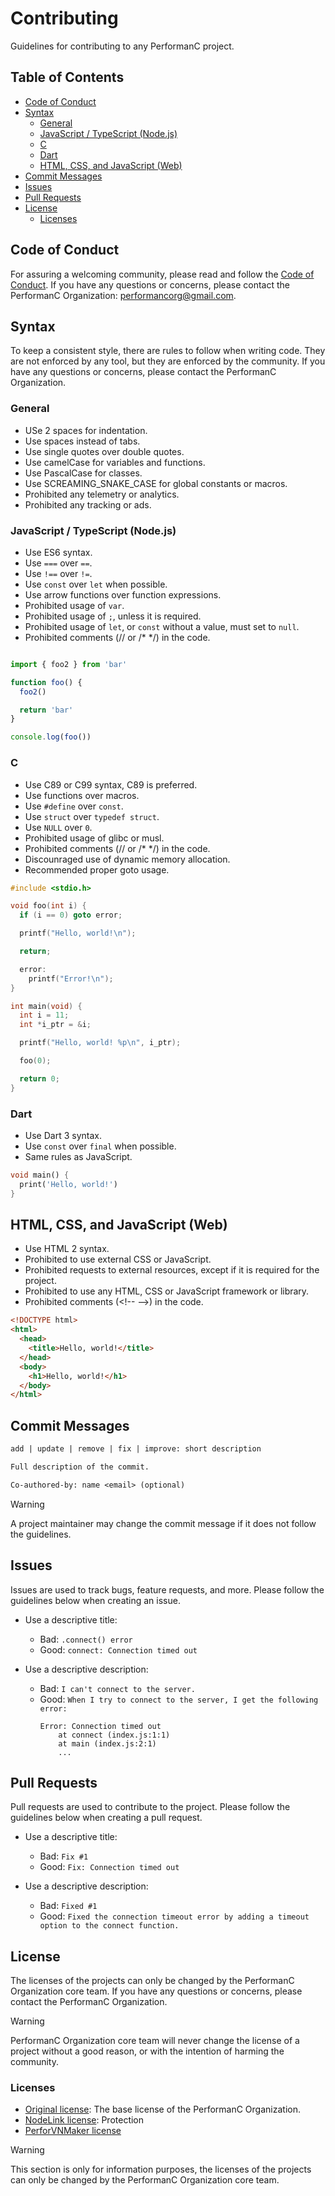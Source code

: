 # Contributing

Guidelines for contributing to any PerformanC project.

## Table of Contents

- [Code of Conduct](#code-of-conduct)
- [Syntax](#syntax)
  - [General](#general)
  - [JavaScript / TypeScript (Node.js)](#javascript--typescript-nodejs)
  - [C](#c)
  - [Dart](#dart)
  - [HTML, CSS, and JavaScript (Web)](#html-css-and-javascript-web)
- [Commit Messages](#commit-messages)
- [Issues](#issues)
- [Pull Requests](#pull-requests)
- [License](#license)
  - [Licenses](#licenses)

## Code of Conduct

For assuring a welcoming community, please read and follow the [Code of Conduct](CODE_OF_CONDUCT.md). If you have any questions or concerns, please contact the PerformanC Organization: performancorg@gmail.com.

## Syntax

To keep a consistent style, there are rules to follow when writing code. They are not enforced by any tool, but they are enforced by the community. If you have any questions or concerns, please contact the PerformanC Organization.

### General

- USe 2 spaces for indentation.
- Use spaces instead of tabs.
- Use single quotes over double quotes.
- Use camelCase for variables and functions.
- Use PascalCase for classes.
- Use SCREAMING_SNAKE_CASE for global constants or macros.
- Prohibited any telemetry or analytics.
- Prohibited any tracking or ads.

### JavaScript / TypeScript (Node.js)

- Use ES6 syntax.
- Use `===` over `==`.
- Use `!==` over `!=`.
- Use `const` over `let` when possible.
- Use arrow functions over function expressions.
- Prohibited usage of `var`.
- Prohibited usage of `;`, unless it is required.
- Prohibited usage of `let`, or `const` without a value, must set to `null`.
- Prohibited comments (// or /* */) in the code.

```js

import { foo2 } from 'bar'

function foo() {
  foo2()

  return 'bar'
}

console.log(foo())
```

### C

- Use C89 or C99 syntax, C89 is preferred.
- Use functions over macros.
- Use `#define` over `const`.
- Use `struct` over `typedef struct`.
- Use `NULL` over `0`.
- Prohibited usage of glibc or musl.
- Prohibited comments (// or /* */) in the code.
- Discounraged use of dynamic memory allocation.
- Recommended proper goto usage.

```c
#include <stdio.h>

void foo(int i) {
  if (i == 0) goto error;

  printf("Hello, world!\n");

  return;

  error:
    printf("Error!\n");
}

int main(void) {
  int i = 11;
  int *i_ptr = &i;

  printf("Hello, world! %p\n", i_ptr);

  foo(0);

  return 0;
}
```

### Dart

- Use Dart 3 syntax.
- Use `const` over `final` when possible.
- Same rules as JavaScript.

```dart
void main() {
  print('Hello, world!')
}
```

## HTML, CSS, and JavaScript (Web)

- Use HTML 2 syntax.
- Prohibited to use external CSS or JavaScript.
- Prohibited requests to external resources, except if it is required for the project.
- Prohibited to use any HTML, CSS or JavaScript framework or library.
- Prohibited comments (<\!-- -->) in the code.

```html
<!DOCTYPE html>
<html>
  <head>
    <title>Hello, world!</title>
  </head>
  <body>
    <h1>Hello, world!</h1>
  </body>
</html>
```

## Commit Messages

```txt
add | update | remove | fix | improve: short description

Full description of the commit.

Co-authored-by: name <email> (optional)
```

> [!WARNING]
> A project maintainer may change the commit message if it does not follow the guidelines.

## Issues

Issues are used to track bugs, feature requests, and more. Please follow the guidelines below when creating an issue.

- Use a descriptive title:
  - Bad: `.connect() error`
  - Good: `connect: Connection timed out`

- Use a descriptive description:
  - Bad: `I can't connect to the server.`
  - Good: `When I try to connect to the server, I get the following error:`
    ```
    Error: Connection timed out
        at connect (index.js:1:1)
        at main (index.js:2:1)
        ...
    ```
## Pull Requests

Pull requests are used to contribute to the project. Please follow the guidelines below when creating a pull request.

- Use a descriptive title:
  - Bad: `Fix #1`
  - Good: `Fix: Connection timed out`

- Use a descriptive description:
  - Bad: `Fixed #1`
  - Good: `Fixed the connection timeout error by adding a timeout option to the connect function.`

## License

The licenses of the projects can only be changed by the PerformanC Organization core team. If you have any questions or concerns, please contact the PerformanC Organization.

> [!WARNING]
> PerformanC Organization core team will never change the license of a project without a good reason, or with the intention of harming the community.

### Licenses

- [Original license](ORIGINAL_LICENSE): The base license of the PerformanC Organization.
- [NodeLink license](NODELINK_LICENSE): Protection 
- [PerforVNMaker license](PERFORVNMAKER_LICENSE)

> [!WARNING]
> This section is only for information purposes, the licenses of the projects can only be changed by the PerformanC Organization core team.
